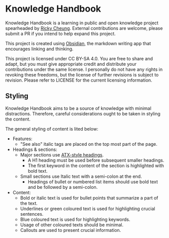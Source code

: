 # Knowledge Handbook

Knowledge Handbook is a learning in public and open knowledge project spearheaded by
[Ricky Cheung](https://rcky844.github.io).
External contributions are welcome, please submit a PR if you intend to help expand this project.

This project is created using [Obsidian](https://obsidian.md), the markdown writing app that
encourages linking and thinking.

This project is licensed under CC BY-SA 4.0. You are free to share and adapt, but you must give
appropriate credit and distribute your contributions under the same license. I personally do not
have any rights in revoking these freedoms, but the license of further revisions is subject to
revision. Please refer to LICENSE for the current licensing information.

## Styling

Knowledge Handbook aims to be a source of knowledge with minimal distractions. Therefore, careful
considerations ought to be taken in styling the content.

The general styling of content is lited below:
- Features:
    - "See also" italic tags are placed on the top most part of the page.
- Headings & sections:
    - Major sections use [ATX-style headings](https://google.github.io/styleguide/docguide/style.html#atx-style-headings).
        - A H1 heading must be used before subsequent smaller headings.
        - The first keyword in the content of the section is highlighted with bold text.
    - Small sections use Italic text with a semi-colon at the end.
        - Headings of bullet or numbered list items should use bold text and be followed by a semi-colon.
- Content:
    - Bold or italic text is used for bullet points that summarize a part of the text.
    - Underlines or green coloured text is used for highlighting crucial sentences.
    - Blue coloured text is used for highlighting keywords.
    - Usage of other coloured texts should be minimal.
    - Callouts are used to present crucial information.
